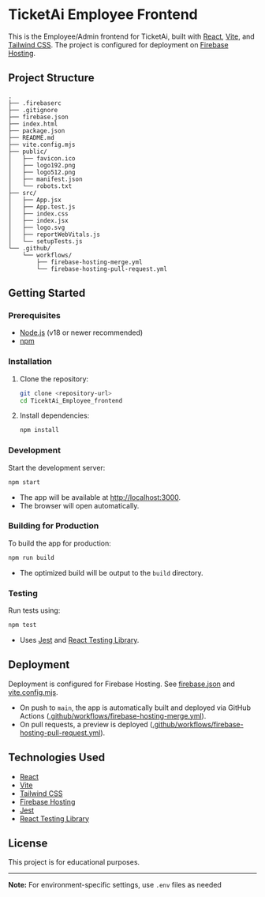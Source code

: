 # TicketAi Employee Frontend

This is the Employee/Admin frontend for TicketAi, built with [React](https://react.dev/), [Vite](https://vitejs.dev/), and [Tailwind CSS](https://tailwindcss.com/). The project is configured for deployment on [Firebase Hosting](https://firebase.google.com/docs/hosting).

## Project Structure

```
.
├── .firebaserc
├── .gitignore
├── firebase.json
├── index.html
├── package.json
├── README.md
├── vite.config.mjs
├── public/
│   ├── favicon.ico
│   ├── logo192.png
│   ├── logo512.png
│   ├── manifest.json
│   └── robots.txt
├── src/
│   ├── App.jsx
│   ├── App.test.js
│   ├── index.css
│   ├── index.jsx
│   ├── logo.svg
│   ├── reportWebVitals.js
│   └── setupTests.js
└── .github/
    └── workflows/
        ├── firebase-hosting-merge.yml
        └── firebase-hosting-pull-request.yml
```

## Getting Started

### Prerequisites

- [Node.js](https://nodejs.org/) (v18 or newer recommended)
- [npm](https://www.npmjs.com/)

### Installation

1. Clone the repository:
    ```sh
    git clone <repository-url>
    cd TicektAi_Employee_frontend
    ```

2. Install dependencies:
    ```sh
    npm install
    ```

### Development

Start the development server:

```sh
npm start
```

- The app will be available at [http://localhost:3000](http://localhost:3000).
- The browser will open automatically.

### Building for Production

To build the app for production:

```sh
npm run build
```

- The optimized build will be output to the `build` directory.

### Testing

Run tests using:

```sh
npm test
```

- Uses [Jest](https://jestjs.io/) and [React Testing Library](https://testing-library.com/).

## Deployment

Deployment is configured for Firebase Hosting. See [firebase.json](firebase.json) and [vite.config.mjs](vite.config.mjs).

- On push to `main`, the app is automatically built and deployed via GitHub Actions ([.github/workflows/firebase-hosting-merge.yml](.github/workflows/firebase-hosting-merge.yml)).
- On pull requests, a preview is deployed ([.github/workflows/firebase-hosting-pull-request.yml](.github/workflows/firebase-hosting-pull-request.yml)).

## Technologies Used

- [React](https://react.dev/)
- [Vite](https://vitejs.dev/)
- [Tailwind CSS](https://tailwindcss.com/)
- [Firebase Hosting](https://firebase.google.com/docs/hosting)
- [Jest](https://jestjs.io/)
- [React Testing Library](https://testing-library.com/)

## License

This project is for educational purposes.

---

**Note:** For environment-specific settings, use `.env` files as needed

